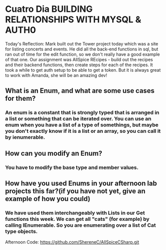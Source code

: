 # Cuatro Dia BUILDING RELATIONSHIPS WITH MYSQL & AUTH0

Today's Reflection: Mark built out the Tower project today which was a site for listing concerts and events.  He did all the back-end functions in sql, but ran out of time for the edit function, so we don't really have a good example of that one.  Our assignment was AllSpice REcipes - build out the recipes and their backend functions, then create steps for each of the recipes.  It took a while to get auth setup to be able to get a token.  But it is always great to work with Amanda, she will be an amazing dev!

## What is an Enum, and what are some use cases for them?

### An enum is a constant that is strongly typed that is arranged in a list or something that can be iterated over.  You can use an enum when you have a list of a type of somethings, but maybe you don't exactly know if it is a list or an array, so you can call it by ienumerable.

## How can you modify an Enum?

### You have to modify the base type and member values.

## How have you used Enums in your afternoon lab projects this far?(if you have not yet, give an example of how you could)

### We have used them interchangeably with Lists in our Get functions this week.  We can get all "cats" (for example) by calling IEnumerable<Cat>.  So you are enumerating over a list of Cat type objects.  

Afternoon Code: https://github.com/ShereneC/AllSpiceCSharp.git